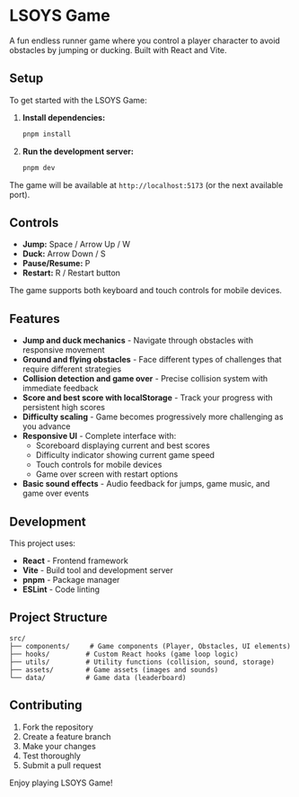 # LSOYS Game

A fun endless runner game where you control a player character to avoid obstacles by jumping or ducking. Built with React and Vite.

## Setup

To get started with the LSOYS Game:

1. **Install dependencies:**

   ```bash
   pnpm install
   ```

2. **Run the development server:**
   ```bash
   pnpm dev
   ```

The game will be available at `http://localhost:5173` (or the next available port).

## Controls

- **Jump:** Space / Arrow Up / W
- **Duck:** Arrow Down / S
- **Pause/Resume:** P
- **Restart:** R / Restart button

The game supports both keyboard and touch controls for mobile devices.

## Features

- **Jump and duck mechanics** - Navigate through obstacles with responsive movement
- **Ground and flying obstacles** - Face different types of challenges that require different strategies
- **Collision detection and game over** - Precise collision system with immediate feedback
- **Score and best score with localStorage** - Track your progress with persistent high scores
- **Difficulty scaling** - Game becomes progressively more challenging as you advance
- **Responsive UI** - Complete interface with:
  - Scoreboard displaying current and best scores
  - Difficulty indicator showing current game speed
  - Touch controls for mobile devices
  - Game over screen with restart options
- **Basic sound effects** - Audio feedback for jumps, game music, and game over events

## Development

This project uses:

- **React** - Frontend framework
- **Vite** - Build tool and development server
- **pnpm** - Package manager
- **ESLint** - Code linting

## Project Structure

```
src/
├── components/     # Game components (Player, Obstacles, UI elements)
├── hooks/         # Custom React hooks (game loop logic)
├── utils/         # Utility functions (collision, sound, storage)
├── assets/        # Game assets (images and sounds)
└── data/          # Game data (leaderboard)
```

## Contributing

1. Fork the repository
2. Create a feature branch
3. Make your changes
4. Test thoroughly
5. Submit a pull request

Enjoy playing LSOYS Game!
